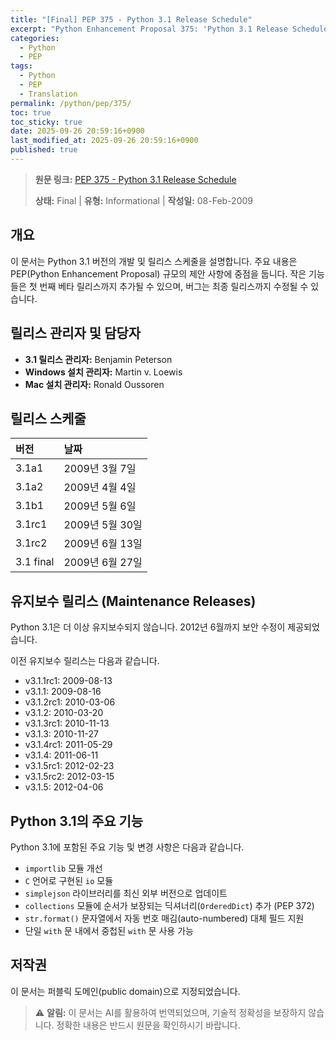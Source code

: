 ```yaml
---
title: "[Final] PEP 375 - Python 3.1 Release Schedule"
excerpt: "Python Enhancement Proposal 375: 'Python 3.1 Release Schedule'에 대한 한국어 번역입니다."
categories:
  - Python
  - PEP
tags:
  - Python
  - PEP
  - Translation
permalink: /python/pep/375/
toc: true
toc_sticky: true
date: 2025-09-26 20:59:16+0900
last_modified_at: 2025-09-26 20:59:16+0900
published: true
---
```

> **원문 링크:** [PEP 375 - Python 3.1 Release Schedule](https://peps.python.org/pep-0375/)
>
> **상태:** Final | **유형:** Informational | **작성일:** 08-Feb-2009


## 개요
이 문서는 Python 3.1 버전의 개발 및 릴리스 스케줄을 설명합니다. 주요 내용은 PEP(Python Enhancement Proposal) 규모의 제안 사항에 중점을 둡니다. 작은 기능들은 첫 번째 베타 릴리스까지 추가될 수 있으며, 버그는 최종 릴리스까지 수정될 수 있습니다.

## 릴리스 관리자 및 담당자
*   **3.1 릴리스 관리자:** Benjamin Peterson
*   **Windows 설치 관리자:** Martin v. Loewis
*   **Mac 설치 관리자:** Ronald Oussoren

## 릴리스 스케줄

| 버전       | 날짜         |
| :--------- | :----------- |
| 3.1a1      | 2009년 3월 7일  |
| 3.1a2      | 2009년 4월 4일  |
| 3.1b1      | 2009년 5월 6일  |
| 3.1rc1     | 2009년 5월 30일 |
| 3.1rc2     | 2009년 6월 13일 |
| 3.1 final  | 2009년 6월 27일 |

## 유지보수 릴리스 (Maintenance Releases)
Python 3.1은 더 이상 유지보수되지 않습니다. 2012년 6월까지 보안 수정이 제공되었습니다.

이전 유지보수 릴리스는 다음과 같습니다.
*   v3.1.1rc1: 2009-08-13
*   v3.1.1: 2009-08-16
*   v3.1.2rc1: 2010-03-06
*   v3.1.2: 2010-03-20
*   v3.1.3rc1: 2010-11-13
*   v3.1.3: 2010-11-27
*   v3.1.4rc1: 2011-05-29
*   v3.1.4: 2011-06-11
*   v3.1.5rc1: 2012-02-23
*   v3.1.5rc2: 2012-03-15
*   v3.1.5: 2012-04-06

## Python 3.1의 주요 기능
Python 3.1에 포함된 주요 기능 및 변경 사항은 다음과 같습니다.

*   `importlib` 모듈 개선
*   `C` 언어로 구현된 `io` 모듈
*   `simplejson` 라이브러리를 최신 외부 버전으로 업데이트
*   `collections` 모듈에 순서가 보장되는 딕셔너리(`OrderedDict`) 추가 (PEP 372)
*   `str.format()` 문자열에서 자동 번호 매김(auto-numbered) 대체 필드 지원
*   단일 `with` 문 내에서 중첩된 `with` 문 사용 가능

## 저작권
이 문서는 퍼블릭 도메인(public domain)으로 지정되었습니다.

> ⚠️ **알림:** 이 문서는 AI를 활용하여 번역되었으며, 기술적 정확성을 보장하지 않습니다. 정확한 내용은 반드시 원문을 확인하시기 바랍니다.